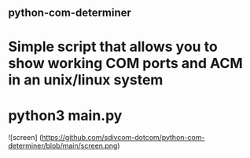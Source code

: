 ## python-com-determiner
# Simple script that allows you to show working COM ports and ACM in an unix/linux system
# python3 main.py
![screen] (https://github.com/sdivcom-dotcom/python-com-determiner/blob/main/screen.png)
